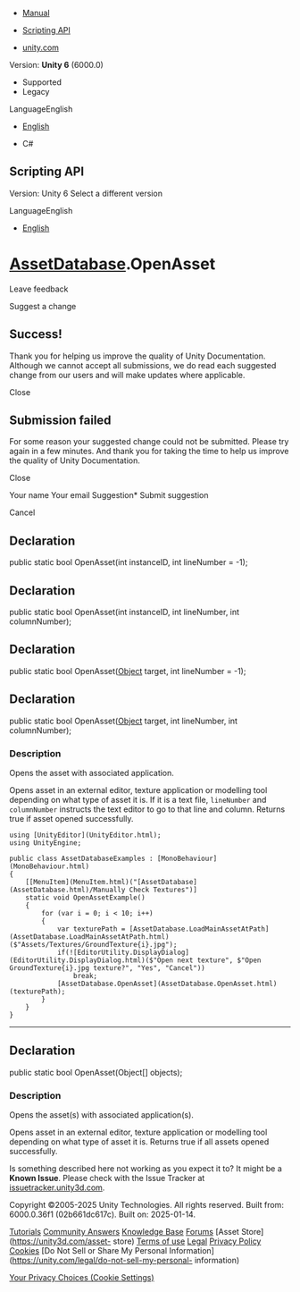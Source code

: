 [ ]()

  * [Manual](../Manual/index.html)
  * [Scripting API](../ScriptReference/index.html)

  * [unity.com](https://unity.com/)

Version: **Unity 6** (6000.0)

  * Supported
  * Legacy

LanguageEnglish

  * [English]()

  * C#

[ ](https://docs.unity3d.com)

## Scripting API

Version: Unity 6 Select a different version

LanguageEnglish

  * [English]()

#  [AssetDatabase](AssetDatabase.html).OpenAsset

Leave feedback

Suggest a change

## Success!

Thank you for helping us improve the quality of Unity Documentation. Although
we cannot accept all submissions, we do read each suggested change from our
users and will make updates where applicable.

Close

## Submission failed

For some reason your suggested change could not be submitted. Please <a>try
again</a> in a few minutes. And thank you for taking the time to help us
improve the quality of Unity Documentation.

Close

Your name Your email Suggestion* Submit suggestion

Cancel

[ ]()

## Declaration

public static bool OpenAsset(int instanceID, int lineNumber = -1);

## Declaration

public static bool OpenAsset(int instanceID, int lineNumber, int
columnNumber);

## Declaration

public static bool OpenAsset([Object](Object.html) target, int lineNumber =
-1);

## Declaration

public static bool OpenAsset([Object](Object.html) target, int lineNumber, int
columnNumber);

### Description

Opens the asset with associated application.

Opens asset in an external editor, texture application or modelling tool
depending on what type of asset it is. If it is a text file, `lineNumber` and
`columnNumber` instructs the text editor to go to that line and column.
Returns true if asset opened successfully.

    
    
    using [UnityEditor](UnityEditor.html);
    using UnityEngine;  
      
    public class AssetDatabaseExamples : [MonoBehaviour](MonoBehaviour.html)
    {
        [[MenuItem](MenuItem.html)("[AssetDatabase](AssetDatabase.html)/Manually Check Textures")]
        static void OpenAssetExample()
        {
            for (var i = 0; i < 10; i++)
            {
                var texturePath = [AssetDatabase.LoadMainAssetAtPath](AssetDatabase.LoadMainAssetAtPath.html)($"Assets/Textures/GroundTexture{i}.jpg");
                if(![EditorUtility.DisplayDialog](EditorUtility.DisplayDialog.html)($"Open next texture", $"Open GroundTexture{i}.jpg texture?", "Yes", "Cancel"))
                    break;
                [AssetDatabase.OpenAsset](AssetDatabase.OpenAsset.html)(texturePath);
            }
        }
    }

* * *

## Declaration

public static bool OpenAsset(Object[] objects);

### Description

Opens the asset(s) with associated application(s).

Opens asset in an external editor, texture application or modelling tool
depending on what type of asset it is. Returns true if all assets opened
successfully.

Is something described here not working as you expect it to? It might be a
**Known Issue**. Please check with the Issue Tracker at
[issuetracker.unity3d.com](https://issuetracker.unity3d.com).

Copyright ©2005-2025 Unity Technologies. All rights reserved. Built from:
6000.0.36f1 (02b661dc617c). Built on: 2025-01-14.

[Tutorials](https://unity3d.com/learn) [Community
Answers](https://answers.unity3d.com) [Knowledge
Base](https://support.unity3d.com/hc/en-us)
[Forums](https://forum.unity3d.com) [Asset Store](https://unity3d.com/asset-
store) [Terms of use](https://docs.unity3d.com/Manual/TermsOfUse.html)
[Legal](https://unity.com/legal) [Privacy
Policy](https://unity.com/legal/privacy-policy)
[Cookies](https://unity.com/legal/cookie-policy) [Do Not Sell or Share My
Personal Information](https://unity.com/legal/do-not-sell-my-personal-
information)

[Your Privacy Choices (Cookie Settings)](javascript:void\(0\);)

